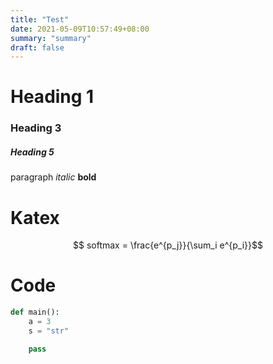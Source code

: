 ```yaml
---
title: "Test"
date: 2021-05-09T10:57:49+08:00
summary: "summary"
draft: false
---
```


# Heading 1

### Heading 3

##### Heading 5

paragraph *italic* **bold**

# Katex

$$ softmax = \frac{e^{p_j}}{\sum_i e^{p_i}}$$

# Code

``` python
def main():
    a = 3
    s = "str"

    pass
```